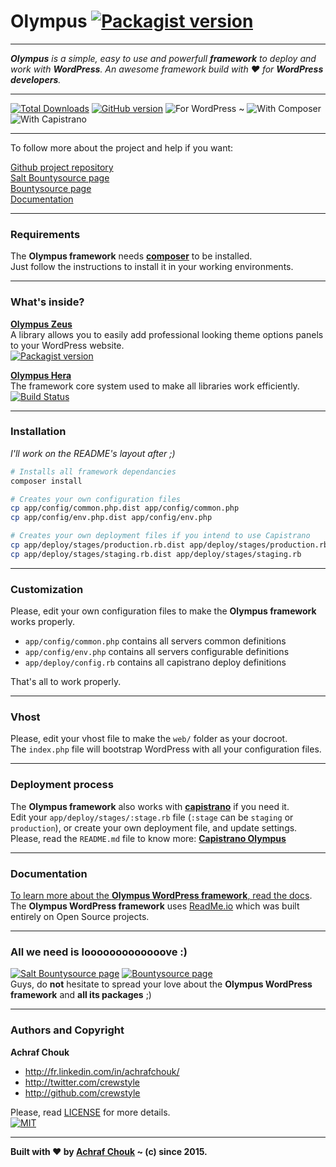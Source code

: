 # Olympus [![Packagist version](https://img.shields.io/packagist/v/crewstyle/olympus.svg?style=flat-square)](https://packagist.org/packages/crewstyle/olympus)  

---

_**Olympus** is a simple, easy to use and powerfull **framework** to deploy and work with **WordPress**. An awesome framework build with ♥ for **WordPress developers**._  

---

[![Total Downloads](https://img.shields.io/packagist/dt/crewstyle/olympus.svg?style=flat-square)](https://packagist.org/packages/crewstyle/olympus) 
[![GitHub version](https://img.shields.io/github/tag/crewstyle/Olympus.svg?style=flat-square)](https://github.com/crewstyle/Olympus) 
![For WordPress](https://img.shields.io/badge/for-WordPress-00aadc.svg?style=flat-square) 
~ ![With Composer](https://img.shields.io/badge/with-Composer-885630.svg?style=flat-square) 
![With Capistrano](https://img.shields.io/badge/with-Capistrano-52c1db.svg?style=flat-square)  

---

To follow more about the project and help if you want:

[Github project repository](https://github.com/crewstyle/Olympus)  
[Salt Bountysource page](https://salt.bountysource.com/teams/olympus)  
[Bountysource page](https://www.bountysource.com/teams/olympus)  
[Documentation](https://olympus.readme.io/)

---

### Requirements

The **Olympus framework** needs [**composer**](https://getcomposer.org/) to be installed.  
Just follow the instructions to install it in your working environments.

---

### What's inside?

[**Olympus Zeus**](https://github.com/crewstyle/OlympusZeus)  
A library allows you to easily add professional looking theme options panels to your WordPress website.  
[![Packagist version](https://img.shields.io/packagist/v/crewstyle/olympus-zeus.svg?style=flat-square)](https://packagist.org/packages/crewstyle/olympus-zeus)

[**Olympus Hera**](https://github.com/crewstyle/OlympusHera)  
The framework core system used to make all libraries work efficiently.  
[![Build Status](https://img.shields.io/travis/crewstyle/OlympusHera.svg?style=flat-square)](https://travis-ci.org/crewstyle/OlympusHera)

---

### Installation

_I'll work on the README's layout after ;)_  

```bash
# Installs all framework dependancies
composer install

# Creates your own configuration files
cp app/config/common.php.dist app/config/common.php
cp app/config/env.php.dist app/config/env.php

# Creates your own deployment files if you intend to use Capistrano
cp app/deploy/stages/production.rb.dist app/deploy/stages/production.rb
cp app/deploy/stages/staging.rb.dist app/deploy/stages/staging.rb
```

---

### Customization

Please, edit your own configuration files to make the **Olympus framework** works properly.

+ `app/config/common.php` contains all servers common definitions
+ `app/config/env.php` contains all servers configurable definitions
+ `app/deploy/config.rb` contains all capistrano deploy definitions

That's all to work properly.

---

### Vhost

Please, edit your vhost file to make the `web/` folder as your docroot.  
The `index.php` file will bootstrap WordPress with all your configuration files.

---

### Deployment process

The **Olympus framework** also works with [**capistrano**](http://capistranorb.com/) if you need it.  
Edit your `app/deploy/stages/:stage.rb` file (`:stage` can be `staging` or `production`), or create your own deployment file, and update settings.  
Please, read the `README.md` file to know more: [**Capistrano Olympus**](https://github.com/crewstyle/capistrano-olympus)

---

### Documentation

[To learn more about the **Olympus WordPress framework**, read the docs](https://olympus.readme.io/).  
The **Olympus WordPress framework** uses [ReadMe.io](https://readme.io) which was built entirely on Open Source projects.

---

### All we need is looooooooooooove :)

[![Salt Bountysource page](https://img.shields.io/badge/Salt%20Bountysource-♥-brightgreen.svg?style=flat-square)](https://salt.bountysource.com/teams/olympus) [![Bountysource page](https://img.shields.io/badge/Bountysource-♥-brightgreen.svg?style=flat-square)](https://www.bountysource.com/teams/olympus)  
Guys, do **not** hesitate to spread your love about the **Olympus WordPress framework** and **all its packages** ;)

---

### Authors and Copyright

**Achraf Chouk**

+ http://fr.linkedin.com/in/achrafchouk/
+ http://twitter.com/crewstyle
+ http://github.com/crewstyle

Please, read [LICENSE](https://github.com/crewstyle/Olympus/blob/master/LICENSE "LICENSE") for more details.  
[![MIT](https://img.shields.io/badge/license-MIT_License-blue.svg?style=flat-square)](http://opensource.org/licenses/MIT "MIT")  

---

**Built with ♥ by [Achraf Chouk](http://github.com/crewstyle "Achraf Chouk") ~ (c) since 2015.**
